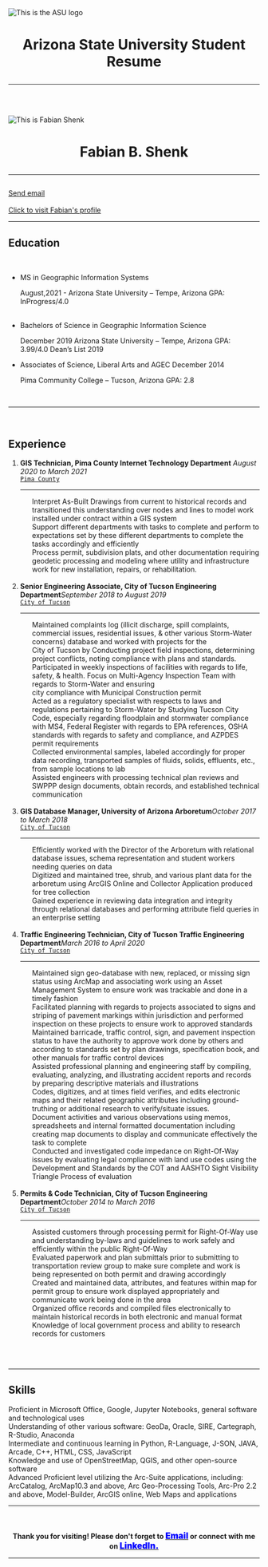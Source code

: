 <!DOCTYPE html>

<html>

<head>
    <title>Fabian's Resume Information</title>
    <style></style>
    <link rel="stylesheet" type="text/css" href="indexCSS.css">
    <script></script>
</head>

<body>
    <div id="MASalign" class="wrap span1">
        <img src="images/arizona-state-university-logo.png" title="This is the ASU logo">
        <br>
        <h1 style="text-align: center;"><b>Arizona State University Student Resume</b>
            <hr style="line-height: 4px;">
        </h1>
    </div>
    <br>
    </br>
    <div class="wrap span2">
        <div class="box span2">
            <img id="img1" src="images\fshenk.png" title="This is Fabian Shenk">
        </div>
        <div id="MASalign" class="wrap span1 alignleft">
            <h1 style="text-align: center;">Fabian B. Shenk
                <hr style="line-height: 4px;">
            </h1>
            <a href="mailto:fshenk@asu.edu">Send email</a>
            <br>
            </br>
            <a href="https://www.linkedin.com/in/fabianshenk/" target="_blank"> Click to visit Fabian's profile</a>
        </div>
    </div>
    <hr class="style-eight">
    <div>
        <div style="clear: both;"></div>
        <h2><b>Education</b></h2>
        <br>
        <ul>
            <li class="alignleft"> MS in Geographic Information Systems <p class="alignright">August,2021 - Arizona
                    State University – Tempe, Arizona GPA: InProgress/4.0</p><br>
            </li>
            <li class="alignleft">Bachelors of Science in Geographic Information Science <p class="alignright">December
                    2019 Arizona State University – Tempe, Arizona GPA: 3.99/4.0 Dean’s List 2019 </p>
            </li>
            <li class="alignleft">Associates of Science, Liberal Arts and AGEC December 2014 <p class="alignright">Pima
                    Community College – Tucson, Arizona GPA: 2.8</p>
            </li>
        </ul>
        <br>
    </div>
    <div style="clear: both;"></div>
    <hr class="style-eight">
    </br>
    <div>
        <h2><b>Experience</b></h2>
        <ol>
            <li class="alignleft"><b> GIS Technician, Pima County Internet Technology Department</b> <i
                    class="alignright">August 2020 to March 2021</i><br>
                <div class="employerName"><a href="https://webcms.pima.gov/" target="_blank">
                        <code>Pima County</code></a></div>
                <hr style="line-height: 4px;">
                <ul>
                    Interpret As-Built Drawings from current to historical records and transitioned this understanding
                    over
                    nodes and lines to model work installed under contract within a GIS system<br>
                    Support different departments with tasks to complete and perform to expectations set by these
                    different
                    departments to complete the tasks accordingly and efficiently<br>
                    Process permit, subdivision plats, and other documentation requiring geodetic processing and
                    modeling where
                    utility and infrastructure work for new installation, repairs, or rehabilitation.<br>
                    </br>
                </ul>
            </li>
            <li class="alignleft"><b>Senior Engineering Associate, City of Tucson Engineering Department</b><i
                    class="alignright">September 2018 to August 2019</i><br>
                <div class="employerName">
                    <a href="https://www.tucsonaz.gov/" target="_blank"><code>City of Tucson</code></a>
                </div>
                <hr style="line-height: 4px;">
                <ul>Maintained complaints log (illicit discharge, spill complaints, commercial issues, residential
                    issues, &
                    other various Storm-Water concerns) database and worked with projects for the<br>
                    City of Tucson by Conducting project field inspections, determining project conflicts, noting
                    compliance
                    with plans and standards.<br>
                    Participated in weekly inspections of facilities with regards to life, safety, & health. Focus on
                    Multi-Agency Inspection Team with regards to Storm-Water and ensuring<br>
                    city compliance with Municipal Construction permit<br>
                    Acted as a regulatory specialist with respects to laws and regulations pertaining to Storm-Water by
                    Studying
                    Tucson City Code, especially regarding floodplain and stormwater compliance with MS4, Federal
                    Register with
                    regards to EPA references, OSHA standards with regards to safety and compliance, and AZPDES permit
                    requirements<br>
                    Collected environmental samples, labeled accordingly for proper data recording, transported samples
                    of
                    fluids, solids, effluents, etc., from sample locations to lab<br>
                    Assisted engineers with processing technical plan reviews and SWPPP design documents, obtain
                    records, and
                    established technical communication<br>
                    </br>
                </ul>
            </li>
            <li class="alignleft"><b>GIS Database Manager, University of Arizona Arboretum</b><i
                    class="alignright">October 2017 to March 2018</i><br>
                <div class="employerName">
                    <a href="https://www.tucsonaz.gov/" target="_blank"> <code>City of Tucson</code></a>
                </div>
                <hr style="line-height: 4px;">
                <ul>
                    Efficiently worked with the Director of the Arboretum with relational database issues, schema
                    representation
                    and student workers needing queries on data<br>
                    Digitized and maintained tree, shrub, and various plant data for the arboretum using ArcGIS Online
                    and
                    Collector Application produced for tree collection<br>
                    Gained experience in reviewing data integration and integrity through relational databases and
                    performing
                    attribute field queries in an enterprise setting<br>
                    </br>
                </ul>
            </li>
            <li class="alignleft"><b>Traffic Engineering Technician, City of Tucson Traffic Engineering Department</b><i
                    class="alignright">March 2016 to April 2020</i><br>
                <div class="employerName">
                    <a href="https://www.tucsonaz.gov/" target="_blank"><code>City of Tucson</code></a>
                </div>
                <hr style="line-height: 4px;">
                <ul>
                    Maintained sign geo-database with new, replaced, or missing sign status using ArcMap and associating
                    work
                    using an Asset Management System to ensure work was trackable and done in a timely fashion<br>
                    Facilitated planning with regards to projects associated to signs and striping of pavement markings
                    within
                    jurisdiction and performed inspection on these projects to ensure work to approved standards<br>
                    Maintained barricade, traffic control, sign, and pavement inspection status to have the authority to
                    approve
                    work done by others and according to standards set by plan drawings, specification book, and other
                    manuals
                    for traffic control devices<br>
                    Assisted professional planning and engineering staff by compiling, evaluating, analyzing, and
                    illustrating
                    accident reports and records by preparing descriptive materials and illustrations<br>
                    Codes, digitizes, and at times field verifies, and edits electronic maps and their related
                    geographic
                    attributes including ground-truthing or additional research to verify/situate issues.<br>
                    Document activities and various observations using memos, spreadsheets and internal formatted
                    documentation
                    including creating map documents to display and communicate effectively the task to complete<br>
                    Conducted and investigated code impedance on Right-Of-Way issues by evaluating legal compliance with
                    land
                    use codes using the Development and Standards by the COT and AASHTO Sight Visibility Triangle
                    Process of
                    evaluation
                    <br>
                    </br>
                </ul>
            </li>
            <li class="alignleft"><b>Permits & Code Technician, City of Tucson Engineering Department</b><i
                    class="alignright">October 2014 to March 2016</i><br>
                <div class="employerName">
                    <a href="https://www.tucsonaz.gov/" target="_blank"><code>City of Tucson</code></a>
                </div>
                <hr style="line-height: 4px;">
                <ul>
                    Assisted customers through processing permit for Right-Of-Way use and understanding by-laws and
                    guidelines
                    to work safely and efficiently within the public Right-Of-Way<br>
                    Evaluated paperwork and plan submittals prior to submitting to transportation review group to make
                    sure
                    complete and work is being represented on both permit and drawing accordingly<br>
                    Created and maintained data, attributes, and features within map for permit group to ensure work
                    displayed
                    appropriately and communicate work being done in the area<br>
                    Organized office records and compiled files electronically to maintain historical records in both
                    electronic
                    and manual format<br>
                    Knowledge of local government process and ability to research records for customers<br>
                    </br>
                </ul>
            </li>
        </ol>
        <br>
    </div>
    <div style="clear: both;"></div>
    <hr class="style-eight">
    <h2><b>Skills</b></h2>
    <p>
        Proficient in Microsoft Office, Google, Jupyter Notebooks, general software and technological uses<br>
        Understanding of other various software: GeoDa, Oracle, SIRE, Cartegraph, R-Studio, Anaconda<br>
        Intermediate and continuous learning in Python, R-Language, J-SON, JAVA, Arcade, C++, HTML, CSS, JavaScript<br>
        Knowledge and use of OpenStreetMap, QGIS, and other open-source software<br>
        Advanced Proficient level utilizing the Arc-Suite applications, including: ArcCatalog, ArcMap10.3 and above, Arc
        Geo-Processing Tools,
        Arc-Pro 2.2 and above, Model-Builder, ArcGIS online, Web Maps and applications
    </p>
    <hr class="style-eight">
    <div id="MASalign1" class="wrap">
        <!--<img src="images/arizona-state-university-logo.png" title="This is the ASU logo">-->
        <br>
        <h4 style="text-align: center;"><b>Thank you for visiting! Please don't forget to <a
                    href="mailto:fshenk@asu.edu" target="_blank"><span
                        style="color: blue; font-weight: bolder;font-size: larger;">Email</span></a> or connect with me
                on <a href="https://www.linkedin.com/in/fabianshenk/" target="_blank"><span
                        style="color: blue; font-weight: bolder;font-size: larger;">LinkedIn.</span></a></b>
            <hr style="line-height: 4px;">
        </h4>
    </div>

</body>

</html>
